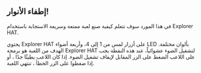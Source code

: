 ## إطفاء الأنوار!

في هذا المورد سوف تتعلم كيفية صنع لعبة ممتعة وسريعة الاستجابة باستخدام Explorer HAT.

يحتوي Explorer HAT على أزرار لمس من 1 إلى 4، وأربعة أضواء LED بألوان مختلفة. الهدف من اللعبة هو برمجة Explorer HAT لتشغيل الضوء عشوائياً، عند هذه النقطة يجب على اللاعب الضغط على الزر المقابل لإيقاف تشغيل الضوء. إذا كان اللاعب بطيئًا جدًا ، أو إذا ضغطوا على الزر الخطأ ، تنتهي اللعبة.